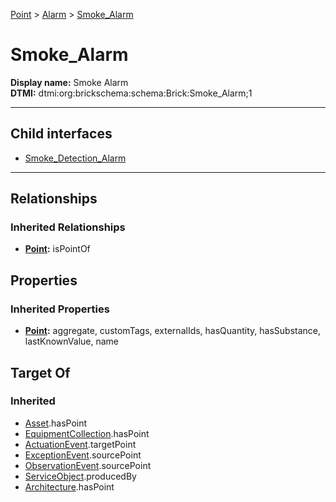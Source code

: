 [Point](../../Point.md) > [Alarm](../Alarm.md) > [Smoke_Alarm](#)
# Smoke_Alarm

**Display name:** Smoke Alarm<br />
**DTMI:** dtmi:org:brickschema:schema:Brick:Smoke_Alarm;1

---


## Child interfaces
* [Smoke_Detection_Alarm](Smoke_Detection_Alarm/Smoke_Detection_Alarm.md)

---
## Relationships
### Inherited Relationships
* **[Point](../../Point.md):** isPointOf
## Properties
### Inherited Properties
* **[Point](../../Point.md):** aggregate, customTags, externalIds, hasQuantity, hasSubstance, lastKnownValue, name
## Target Of
### Inherited
* [Asset](../../../Asset/Asset.md).hasPoint
* [EquipmentCollection](../../../Collection/AssetCollection/EquipmentCollection/EquipmentCollection.md).hasPoint
* [ActuationEvent](../../../Event/PointEvent/ActuationEvent.md).targetPoint
* [ExceptionEvent](../../../Event/PointEvent/ExceptionEvent.md).sourcePoint
* [ObservationEvent](../../../Event/PointEvent/ObservationEvent.md).sourcePoint
* [ServiceObject](../../../Information/ServiceObject/ServiceObject.md).producedBy
* [Architecture](../../../Space/Architecture/Architecture.md).hasPoint
